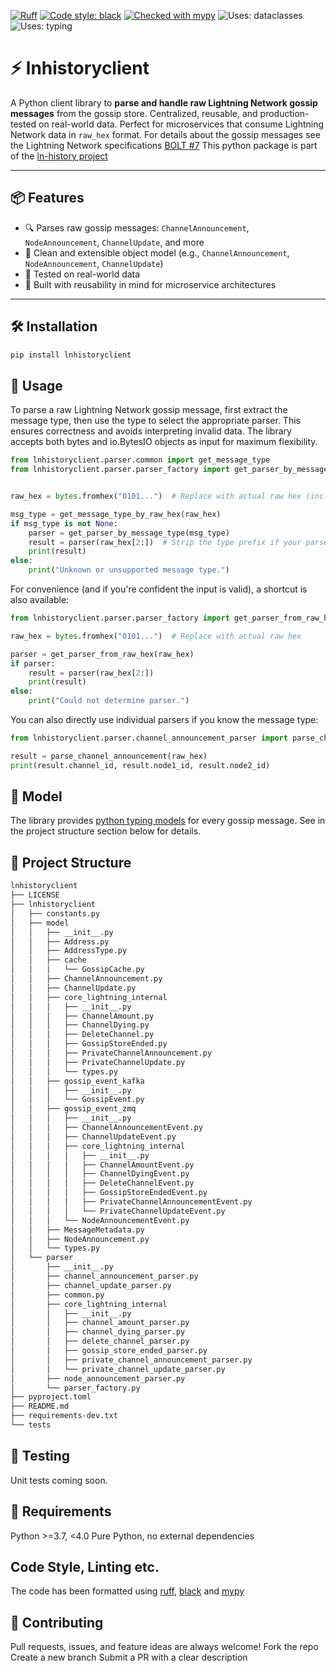 [![Ruff](https://img.shields.io/endpoint?url=https://raw.githubusercontent.com/astral-sh/ruff/main/assets/badge/v2.json)](https://github.com/astral-sh/ruff)
[![Code style: black](https://img.shields.io/badge/code%20style-black-000000.svg)](https://github.com/psf/black)
[![Checked with mypy](https://img.shields.io/badge/type%20checked-mypy-blue)](http://mypy-lang.org/)
![Uses: dataclasses](https://img.shields.io/badge/uses-dataclasses-brightgreen)
![Uses: typing](https://img.shields.io/badge/uses-typing-blue)


# ⚡ lnhistoryclient

A Python client library to **parse and handle raw Lightning Network gossip messages** from the gossip store. Centralized, reusable, and production-tested on real-world data. Perfect for microservices that consume Lightning Network data in `raw_hex` format.
For details about the gossip messages see the Lightning Network specifications [BOLT #7](https://github.com/lightning/bolts/blob/master/07-routing-gossip.md)
This python package is part of the [ln-history project](https://github.com/ln-history)

---

## 📦 Features

- 🔍 Parses raw gossip messages: `ChannelAnnouncement`, `NodeAnnouncement`, `ChannelUpdate`, and more
- 🧱 Clean and extensible object model (e.g., `ChannelAnnouncement`, `NodeAnnouncement`, `ChannelUpdate`)
- 🧪 Tested on real-world data
- 🧰 Built with reusability in mind for microservice architectures

---

## 🛠️ Installation

```bash
pip install lnhistoryclient
```

## 🧬 Usage

To parse a raw Lightning Network gossip message, first extract the message type,
then use the type to select the appropriate parser. This ensures correctness
and avoids interpreting invalid data.
The library accepts both bytes and io.BytesIO objects as input for maximum flexibility.

```python
from lnhistoryclient.parser.common import get_message_type
from lnhistoryclient.parser.parser_factory import get_parser_by_message_type


raw_hex = bytes.fromhex("0101...")  # Replace with actual raw hex (includes 2-byte type prefix)

msg_type = get_message_type_by_raw_hex(raw_hex)
if msg_type is not None:
    parser = get_parser_by_message_type(msg_type)
    result = parser(raw_hex[2:])  # Strip the type prefix if your parser expects it
    print(result)
else:
    print("Unknown or unsupported message type.")
```

For convenience (and if you're confident the input is valid), a shortcut is also available:

```python
from lnhistoryclient.parser.parser_factory import get_parser_from_raw_hex

raw_hex = bytes.fromhex("0101...")  # Replace with actual raw hex

parser = get_parser_from_raw_hex(raw_hex)
if parser:
    result = parser(raw_hex[2:])
    print(result)
else:
    print("Could not determine parser.")
```

You can also directly use individual parsers if you know the message type:

```python
from lnhistoryclient.parser.channel_announcement_parser import parse_channel_announcement

result = parse_channel_announcement(raw_hex)
print(result.channel_id, result.node1_id, result.node2_id)
```

## 🎨 Model
The library provides [python typing models](https://docs.python.org/3/library/typing.html) for every gossip message.
See in the project structure section below for details.

## 📁 Project Structure
```bash
lnhistoryclient
├── LICENSE
├── lnhistoryclient
│   ├── constants.py
│   ├── model
│   │   ├── __init__.py
│   │   ├── Address.py
│   │   ├── AddressType.py
│   │   ├── cache
│   │   │   └── GossipCache.py
│   │   ├── ChannelAnnouncement.py
│   │   ├── ChannelUpdate.py
│   │   ├── core_lightning_internal
│   │   │   ├── __init__.py
│   │   │   ├── ChannelAmount.py
│   │   │   ├── ChannelDying.py
│   │   │   ├── DeleteChannel.py
│   │   │   ├── GossipStoreEnded.py
│   │   │   ├── PrivateChannelAnnouncement.py
│   │   │   ├── PrivateChannelUpdate.py
│   │   │   └── types.py
│   │   ├── gossip_event_kafka
│   │   │   ├── __init__.py
│   │   │   └── GossipEvent.py
│   │   ├── gossip_event_zmq
│   │   │   ├── __init__.py
│   │   │   ├── ChannelAnnouncementEvent.py
│   │   │   ├── ChannelUpdateEvent.py
│   │   │   ├── core_lightning_internal
│   │   │   │   ├── __init__.py
│   │   │   │   ├── ChannelAmountEvent.py
│   │   │   │   ├── ChannelDyingEvent.py
│   │   │   │   ├── DeleteChannelEvent.py
│   │   │   │   ├── GossipStoreEndedEvent.py
│   │   │   │   ├── PrivateChannelAnnouncementEvent.py
│   │   │   │   └── PrivateChannelUpdateEvent.py
│   │   │   └── NodeAnnouncementEvent.py
│   │   ├── MessageMetadata.py
│   │   ├── NodeAnnouncement.py
│   │   └── types.py
│   └── parser
│       ├── __init__.py
│       ├── channel_announcement_parser.py
│       ├── channel_update_parser.py
│       ├── common.py
│       ├── core_lightning_internal
│       │   ├── __init__.py
│       │   ├── channel_amount_parser.py
│       │   ├── channel_dying_parser.py
│       │   ├── delete_channel_parser.py
│       │   ├── gossip_store_ended_parser.py
│       │   ├── private_channel_announcement_parser.py
│       │   └── private_channel_update_parser.py
│       ├── node_announcement_parser.py
│       └── parser_factory.py
├── pyproject.toml
├── README.md
├── requirements-dev.txt
└── tests
```

## 🧪 Testing
Unit tests coming soon.

## 🧠 Requirements
Python >=3.7, <4.0
Pure Python, no external dependencies

## Code Style, Linting etc.
The code has been formatted using [ruff](https://github.com/astral-sh/ruff), [black]() and [mypy]()

## 🤝 Contributing
Pull requests, issues, and feature ideas are always welcome!
Fork the repo
Create a new branch
Submit a PR with a clear description
